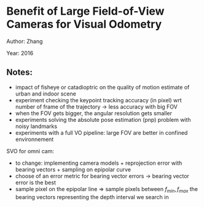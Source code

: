 # Benefit of Large Field-of-View Cameras for Visual Odometry

Author: Zhang

Year: 2016

Notes:
---
* impact of fisheye or catadioptric on the quality of motion estimate of urban and indoor scene 
* experiment checking the keypoint tracking accuracy (in pixel) wrt number of frame of the trajectory -> less accuracy with big FOV
* when the FOV gets bigger, the angular resolution gets smaller
* experiments solving the absolute pose estimation (pnp) problem with noisy landmarks
* experiments with a full VO pipeline: large FOV are better in confined environnement 

SVO for omni cam:
* to change: implementing camera models + reprojection error with bearing vectors + sampling on epipolar curve
* choose of an error metric for bearing vector errors -> bearing vector error is the best
* sample pixel on the epipolar line => sample pixels between $f_{min}, f_{max}$ the bearing vectors representing the depth interval we search in
 